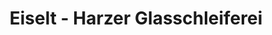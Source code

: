 ---
title: "Eiselt - Harzer Glasschleiferei"
url: /braunlage/eiselt-harzer-glasschleiferei/
shop: Glaserei
---